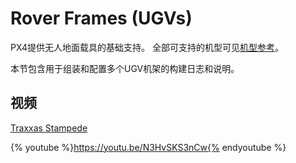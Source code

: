 # Rover Frames (UGVs)

PX4提供无人地面载具的基础支持。 全部可支持的机型可见[机型参考](../airframes/airframe_reference.md#rover)。

本节包含用于组装和配置多个UGV机架的构建日志和说明。

## 视频

[Traxxas Stampede](../frames_rover/traxxas_stampede.md)

{% youtube %}https://youtu.be/N3HvSKS3nCw{% endyoutube %}